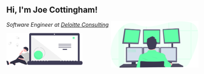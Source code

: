 
<h2> Hi, I'm Joe Cottingham!</h2>
<img align='right' src="https://github.com/JosephCottingham/JosephCottingham/blob/master/undraw_programming_2svr.svg" width="230">
<p><em>Software Engineer at <a href="https://www.deloitte.com/global/en/services/consulting/services/cloud-engineering.html">Deloitte Consulting</a>
</em></p>


<img src="https://github.com/JosephCottingham/JosephCottingham/blob/master/undraw_Code_thinking_re_gka2.svg" width="200">
